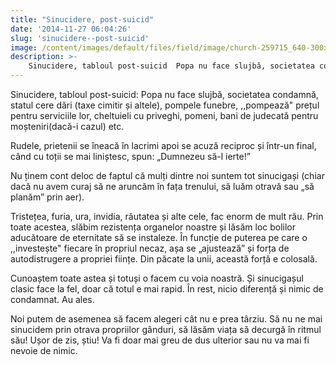 ```yaml
---
title: "Sinucidere, post-suicid"
date: '2014-11-27 06:04:26'
slug: 'sinucidere--post-suicid'
image: /content/images/default/files/field/image/church-259715_640-300x400.jpg
description: >-
    Sinucidere, tabloul post-suicid  Popa nu face slujbă, societatea condamnă, statul cere dări (taxe cimitir și altele), pompele funebre, ,,pompează"  prețul pentru serviciile lor, cheltuieli cu priveghi
---
```

<div class="kg-card-markdown"><p>Sinucidere, tabloul post-suicid: Popa nu face slujbă, societatea condamnă, statul cere dări (taxe cimitir și altele), pompele funebre, ,,pompează"  prețul pentru serviciile lor, cheltuieli cu priveghi, pomeni, bani de judecată pentru moșteniri(dacă-i cazul) etc.</p>
<p>Rudele, prietenii se îneacă în lacrimi apoi se acuză reciproc și într-un final, când cu toții se mai liniștesc, spun: „Dumnezeu să-l ierte!”</p>
<p>Nu ținem cont deloc de faptul că mulți dintre noi suntem tot sinucigași (chiar dacă nu avem curaj să ne aruncăm în fața trenului, să luăm otravă sau „să planăm” prin aer).</p>
<p>Tristețea, furia, ura, invidia, răutatea și alte cele, fac enorm de mult rău. Prin toate acestea, slăbim rezistența organelor noastre și lăsăm loc bolilor aducătoare de eternitate să se instaleze. În funcție de puterea pe care o ,,investește" fiecare în propriul necaz, așa se „ajustează” și forța de autodistrugere a propriei ființe. Din păcate la unii, această forță e colosală.</p>
<p>Cunoaștem toate astea și totuși o facem cu voia noastră. Și sinucigașul clasic face la fel, doar că totul e mai rapid. În rest, nicio diferență și nimic de condamnat. Au ales.</p>
<p>Noi putem de asemenea să facem alegeri cât nu e prea târziu. Să nu ne mai sinucidem prin otrava propriilor gânduri, să lăsăm viața să decurgă în ritmul său! Ușor de zis, știu! Va fi doar mai greu de dus ulterior sau nu va mai fi nevoie de nimic.</p>
</div>
    